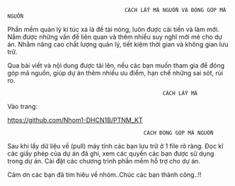                                         CÁCH LẤY MÃ NGUỒN VÀ ĐÓNG GÓP MÃ NGUỒN
                                         
Phần mềm quản lý kí túc xá là đề tài nóng, luôn được cải tiến và làm mới. Nắm được những vấn đề liên quan và thêm nhiều suy nghĩ mới mẻ cho dự án. Nhằm nâng cao chất lượng quản lý, tiết kiệm thời gian và không gian lưu trữ.

Qua bài viết và nội dung được tải lên, nếu các bạn muốn tham gia để đóng góp mã nguồn, giúp dự án thêm nhiều ưu điểm, hạn chế những sai sót, rủi ro.

                                                     CÁCH LẤY MÃ
Vào trang:

https://github.com/Nhom1-DHCN1B/PTNM_KT

                                               CÁCH ĐÓNG GÓP MÃ NGUỒN
                                               
Sau khi lấy dữ liệu về (pull) máy tính các bạn lưu trữ ở 1 file rõ ràng. Đọc kĩ các giấy phép của dự án đã ghi, xem các quyền các bạn được sử dụng trong dự án. Cài đặt các chương trình phần mềm hỗ trợ cho dự án.

Cám ơn các bạn đã tìm hiêu về nhóm..Chúc các bạn thành công..!!
